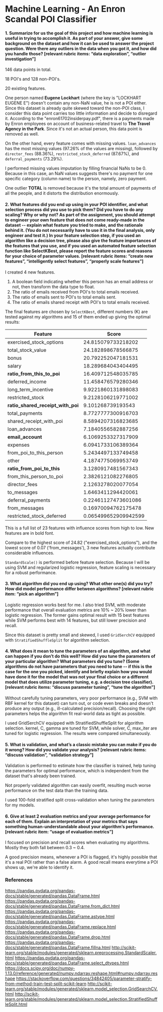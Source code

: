 # Machine Learning - An Enron Scandal POI Classifier

#### 1. Summarize for us the goal of this project and how machine learning is useful in trying to accomplish it. As part of your answer, give some background on the dataset and how it can be used to answer the project question. Were there any outliers in the data when you got it, and how did you handle those?  [relevant rubric items: “data exploration”, “outlier investigation”]

146 data points in total.

18 POI's and 128 non-POI's.

20 existing features.

One person named **Eugene Lockhart** (where the key is "LOCKHART EUGENE E") doesn't contain any non-NaN value, he is not a POI either. Since this dataset is already quite skewed toward the non-POI class, I consider this data point carries too little information and decide to disregard it. According to the "enron61702insiderpay.pdf", there is a payments made by Enron employees on account of business-related travel to **The Travel Agency in the Park**. Since it's not an actual person, this data point is removed as well.

On the other hand, every feature comes with missing values. `loan_advances` has the most missing values (97.26% of the values are missing), followed by `director_fees` (88.36%), `restricted_stock_deferred` (87.67%), and `deferral_payments` (73.29%).

I performed missing values imputation by filling financial NaNs to be 0. Because in this case, an NaN values suggests there's no payment for one specific category (column name) to the person, namely, zero payment.

One outlier **TOTAL** is removed because it's the total amount of payments of all the people, and it distorts the distribution enormously.

#### 2. What features did you end up using in your POI identifier, and what selection process did you use to pick them? Did you have to do any scaling? Why or why not? As part of the assignment, you should attempt to engineer your own feature that does not come ready-made in the dataset -- explain what feature you tried to make, and the rationale behind it. (You do not necessarily have to use it in the final analysis, only engineer and test it.) In your feature selection step, if you used an algorithm like a decision tree, please also give the feature importances of the features that you use, and if you used an automated feature selection function like SelectKBest, please report the feature scores and reasons for your choice of parameter values.  [relevant rubric items: “create new features”, “intelligently select features”, “properly scale features”]

I created 4 new features.
1. A boolean field indicating whether this person has an email address or not, then transform the data type to float.
2. The ratio of emails received from POI's to total emails received.
3. The ratio of emails sent to POI's to total emails sent.
4. The ratio of emails shared receipt with POI's to total emails received.

The final features are chosen by `SelectKBest`, different numbers (K) are tested against my algorithms and 15 of them ended up giving the optimal results:

|Feature|Score|
|---|---|
|exercised_stock_options| 24.815079733218202|
|total_stock_value| 24.182898678566875|
|bonus|20.792252047181531|
|salary| 18.289684043404495|
|**ratio_from_this_to_poi**| 16.409712548035785|
|deferred_income| 11.458476579280346|
|long_term_incentive| 9.9221860131898083|
|restricted_stock| 9.2128106219771002|
|**ratio_shared_receipt_with_poi**| 9.101268739193543|
|total_payments| 8.7727777300916703|
|shared_receipt_with_poi| 8.5894207316823685|
|loan_advances| 7.1840556582887256|
|**email_account**| 6.1069253327317909|
|expenses| 6.0941733106389364|
|from_poi_to_this_person| 5.2434497133749458|
|other| 4.1874775069953749|
|**ratio_from_poi_to_this**| 3.1280917481567343|
|from_this_person_to_poi| 2.3826121082276805|
|director_fees| 2.1263278020077054|
|to_messages| 1.6463411294420061|
|deferral_payments| 0.22461127473601086|
|from_messages| 0.16970094762175478|
|restricted_stock_deferred| 0.065499652909942599|

This is a full list of 23 features with influence scores from high to low. New features are in bold font.

Compare to the highest score of 24.82 ("exercised_stock_options"), and the lowest score of 0.07 ('from_messages'), 3 new features actually contribute considerable influences.

`StandardScale()` is performed before feature selection. Because I will be using SVM and regularized logistic regression, feature scaling is necessary for a robust performance.

#### 3. What algorithm did you end up using? What other one(s) did you try? How did model performance differ between algorithms?  [relevant rubric item: “pick an algorithm”]

Logistic regression works best for me. I also tried SVM, with moderate performance that overall evaluation metrics are 10% ~ 20% lower than logistic regression. The former gains optimal result with 15 best features while SVM performs best with 14 features, but still lower precision and recall.

Since this dataset is pretty small and skewed, I used `GridSerchCV` equipped with `StratifiedShuffleSplit` for algorithm selection.


#### 4. What does it mean to tune the parameters of an algorithm, and what can happen if you don’t do this well?  How did you tune the parameters of your particular algorithm? What parameters did you tune? (Some algorithms do not have parameters that you need to tune -- if this is the case for the one you picked, identify and briefly explain how you would have done it for the model that was not your final choice or a different model that does utilize parameter tuning, e.g. a decision tree classifier).  [relevant rubric items: “discuss parameter tuning”, “tune the algorithm”]

Without carefully tuning parameters, very poor performance (e.g., SVM with RBF kernel for this dataset) can turn out, or code even breaks and doesn't produce any output (e.g., ill-calculated precision/recall). Choosing the right parameters helps the algorithm fit real-world data as tight as possible.

I used GridSerchCV equipped with StratifiedShuffleSplit for algorithm selection. kernel, C, gamma are tuned for SVM, while solver, C, max_iter are tuned for logistic regression. The results were compared simultaneously.

#### 5. What is validation, and what’s a classic mistake you can make if you do it wrong? How did you validate your analysis?  [relevant rubric items: “discuss validation”, “validation strategy”]

Validation is performed to estimate how the classifier is trained, help tuning the parameters for optimal performance, which is independent from the dataset that's already been trained.

Not properly validated algorithm can easily overfit, resulting much worse performance on the test data than the training data.

I used 100-fold stratified split cross-validation when tuning the parameters for my models.

#### 6. Give at least 2 evaluation metrics and your average performance for each of them.  Explain an interpretation of your metrics that says something human-understandable about your algorithm’s performance. [relevant rubric item: “usage of evaluation metrics”]

I focused on precision and recall scores when evaluating my algorithms. Mostly they both fall between 0.3 ~ 0.4.

A good precision means, whenever a POI is flagged, it's highly possible that it's a real POI rather than a false alarm. A good recall means everytime a POI shows up, we're able to identify it.

### References

https://pandas.pydata.org/pandas-docs/stable/generated/pandas.DataFrame.html
https://pandas.pydata.org/pandas-docs/stable/generated/pandas.DataFrame.from_dict.html
https://pandas.pydata.org/pandas-docs/stable/generated/pandas.DataFrame.astype.html
https://pandas.pydata.org/pandas-docs/stable/generated/pandas.DataFrame.replace.html
https://pandas.pydata.org/pandas-docs/stable/generated/pandas.DataFrame.drop.html
https://pandas.pydata.org/pandas-docs/stable/generated/pandas.DataFrame.fillna.html
http://scikit-learn.org/stable/modules/generated/sklearn.preprocessing.StandardScaler.html
https://pandas.pydata.org/pandas-docs/stable/generated/pandas.DataFrame.select_dtypes.html
https://docs.scipy.org/doc/numpy-1.13.0/reference/generated/numpy.ndarray.reshape.html#numpy.ndarray.reshape
https://stackoverflow.com/questions/34842405/parameter-stratify-from-method-train-test-split-scikit-learn
http://scikit-learn.org/stable/modules/generated/sklearn.model_selection.GridSearchCV.html
http://scikit-learn.org/stable/modules/generated/sklearn.model_selection.StratifiedShuffleSplit.html
